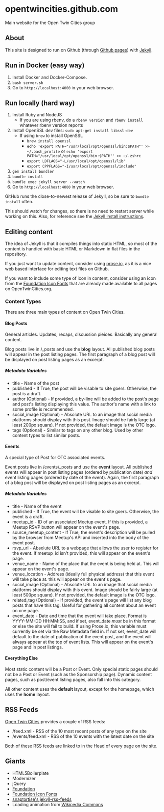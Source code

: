 # opentwincities.github.com

Main website for the Open Twin Cities group

## About

This site is designed to run on Github (through [Github pages](https://pages.github.com/))
with [Jekyll](https://jekyllrb.com/).

## Run in Docker (easy way)
1.  Install Docker and Docker-Compose.
2.  `bash server.sh`
3.  Go to `http://localhost:4000` in your web browser.

## Run locally (hard way)

1. Install Ruby and NodeJS
   * If you are using rbenv, do a `rbenv version` and `rbenv install`
       whatever rbenv version reports
2. Install OpenSSL dev files: `sudo apt-get install libssl-dev`
   * If using `brew` to install OpenSSL
      * `brew install openssl`
      * `echo 'export PATH="/usr/local/opt/openssl/bin:$PATH"' >> ~/.bash_profile` or `echo 'export PATH="/usr/local/opt/openssl/bin:$PATH"' >> ~/.zshrc`
      * `export LDFLAGS="-L/usr/local/opt/openssl/lib"`
      * `export CPPFLAGS="-I/usr/local/opt/openssl/include"`
3. `gem install bundler`
4. `bundle install`
5. `bundle exec jekyll server --watch`
6. Go to `http://localhost:4000` in your web browser.

GitHub runs the close-to-newest release of Jekyll, so be sure to `bundle install` often.

This should watch for changes, so there is no need to restart server
while working on this.  Also, for reference see the [Jekyll install instructions](https://jekyllrb.com/docs/installation/).

## Editing content

The idea of Jekyll is that it compiles things into static HTML, so most of the content
is handled with basic HTML or Markdown in flat files in the repository.

If you just want to update content, consider using [prose.io](https://prose.io/), as
it is a nice web based interface for editing text files on Github.

If you want to include some type of icon in content, consider using an icon from
the [Foundation Icon Fonts](https://zurb.com/playground/foundation-icon-fonts-3)
that are already made available to all pages on OpenTwinCities.org.

### Content Types

There are three main types of content on Open Twin Cities.

#### Blog Posts

General articles. Updates, recaps, discussion pieices. Basically any general
content.

Blog posts live in /_posts and use the **blog** layout. All published blog
posts will appear in the post listing pages. The first paragraph of a blog post
will be displayed on post listing pages as an excerpt.

##### Metadata Variables

* title - Name of the post
* published - If True, the post will be visable to site goers. Otherwise, the
  post is a draft.
* author (Optional) - If provided, a by-line will be added to the post's page
  and post's listing displaying this value. The author's name with a link to
  some profile is recommended.
* social_image (Optional) - Absolute URL to an image that social media
  platforms should display with this post. Image should be fairly large (at
  least 200px square). If not provided, the default image is the OTC logo.
* tags (Optional) - Similar to tags on any other blog. Used by other content types to
  list similar posts.

#### Events

A special type of Post for OTC associated events.

Event posts live in /events/_posts and use the **event** layout. All published
events will appear in post listing pages (ordered by publication date) *and*
event listing pages (ordered by date of the event). Again, the first paragraph
of a blog post will be displayed on post listing pages as an excerpt.

##### Metadata Variables

* title - Name of the event
* published - If True, the event will be visable to site goers. Otherwise, the
  event is a draft.
* meetup_id - ID of an associated Meetup event. If this is provided, a Meetup
  RSVP button will appear on the event's page.
* source_meetup_content - If True, the event's description will be pulled by
  the browser from Meetup's API and inserted into the body of the event post.
* rsvp_url - Absolute URL to a webpage that allows the user to register for the
  event. If meetup_id isn't provided, this will appear on the event's page.
* venue_name - Name of the place that the event is being held at. This will
  appear on the event's page.
* venue_location - Address (ideally full physical address) that this event will
  take place at. this will appear on the event's page.
* social_image (Optional) - Absolute URL to an image that social media
  platforms should display with this event. Image should be fairly large (at
  least 500px square). If not provided, the default image is the OTC logo.
* related_tag (Optional) - If provided, the event's page will list any blog
  posts that have this tag. Useful for gathering all content about an event
  on one page.
* event_date - Date and time that the event will take place. Format is
  YYYY-MM-DD HH:MM:SS, and if set, event_date *must* be in this format or else
  the site will fail to build. If using Prose.io, this variable must currently
  be set via the Raw Metadata field in. If not set, event_date will default to
  the date of publication of the event post, and the event will always appear
  at the top of event lists. This will appear on the event's page and in post
  listings.

#### Everything Else

Most static content will be a Post or Event. Only special static pages should
not be a Post or Event (such as the Sponsorship page). Dynamic content pages,
such as post/event listing pages, also fall into this category.

All other content uses the **default** layout, except for the homepage, which
uses the **home** layout.

## RSS Feeds

[Open Twin Cities](http://www.opentwincities.org/) provides a couple of RSS feeds:

* /feed.xml - RSS of the 10 most recent posts of any type on the site
* /events/feed.xml - RSS of the 10 events with the latest date on the site

Both of these RSS feeds are linked to in the Head of every page on the site.

## Giants

* HTML5Boilerplate
* Modernizer
* jQuery
* [Foundation](https://foundation.zurb.com/)
* [Foundation Icon Fonts](https://zurb.com/playground/foundation-icon-fonts-3)
* [snaptortise's jekyll-rss-feeds](https://github.com/snaptortoise/jekyll-rss-feeds)
* Loading animation from [Wikipedia Commons](https://upload.wikimedia.org/wikipedia/commons/3/3a/Gray_circles_rotate.gif)
